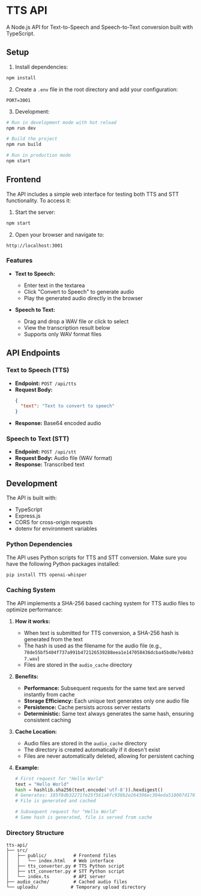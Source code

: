 # TTS API

A Node.js API for Text-to-Speech and Speech-to-Text conversion built with TypeScript.

## Setup

1. Install dependencies:
```bash
npm install
```

2. Create a `.env` file in the root directory and add your configuration:
```
PORT=3001
```

3. Development:
```bash
# Run in development mode with hot reload
npm run dev

# Build the project
npm run build

# Run in production mode
npm start
```

## Frontend

The API includes a simple web interface for testing both TTS and STT functionality. To access it:

1. Start the server:
```bash
npm start
```

2. Open your browser and navigate to:
```
http://localhost:3001
```

### Features
- **Text to Speech:**
  - Enter text in the textarea
  - Click "Convert to Speech" to generate audio
  - Play the generated audio directly in the browser

- **Speech to Text:**
  - Drag and drop a WAV file or click to select
  - View the transcription result below
  - Supports only WAV format files

## API Endpoints

### Text to Speech (TTS)
- **Endpoint:** `POST /api/tts`
- **Request Body:**
  ```json
  {
    "text": "Text to convert to speech"
  }
  ```
- **Response:** Base64 encoded audio

### Speech to Text (STT)
- **Endpoint:** `POST /api/stt`
- **Request Body:** Audio file (WAV format)
- **Response:** Transcribed text

## Development

The API is built with:
- TypeScript
- Express.js
- CORS for cross-origin requests
- dotenv for environment variables

### Python Dependencies
The API uses Python scripts for TTS and STT conversion. Make sure you have the following Python packages installed:
```bash
pip install TTS openai-whisper
```

### Caching System

The API implements a SHA-256 based caching system for TTS audio files to optimize performance:

1. **How it works:**
   - When text is submitted for TTS conversion, a SHA-256 hash is generated from the text
   - The hash is used as the filename for the audio file (e.g., `78de55bf5404f737a991b472126539288eea1e147058436dcba45bd0e7e84b37.wav`)
   - Files are stored in the `audio_cache` directory

2. **Benefits:**
   - **Performance:** Subsequent requests for the same text are served instantly from cache
   - **Storage Efficiency:** Each unique text generates only one audio file
   - **Persistence:** Cache persists across server restarts
   - **Deterministic:** Same text always generates the same hash, ensuring consistent caching

3. **Cache Location:**
   - Audio files are stored in the `audio_cache` directory
   - The directory is created automatically if it doesn't exist
   - Files are never automatically deleted, allowing for persistent caching

4. **Example:**
   ```python
   # First request for "Hello World"
   text = "Hello World"
   hash = hashlib.sha256(text.encode('utf-8')).hexdigest()
   # Generates: 185f8db32271fe25f561a6fc938b2e264306ec304eda518007d1764826381969.wav
   # File is generated and cached
   
   # Subsequent request for "Hello World"
   # Same hash is generated, file is served from cache
   ```

### Directory Structure
```
tts-api/
├── src/
│   ├── public/          # Frontend files
│   │   └── index.html   # Web interface
│   ├── tts_converter.py # TTS Python script
│   ├── stt_converter.py # STT Python script
│   └── index.ts         # API server
├── audio_cache/         # Cached audio files
└── uploads/            # Temporary upload directory
``` 